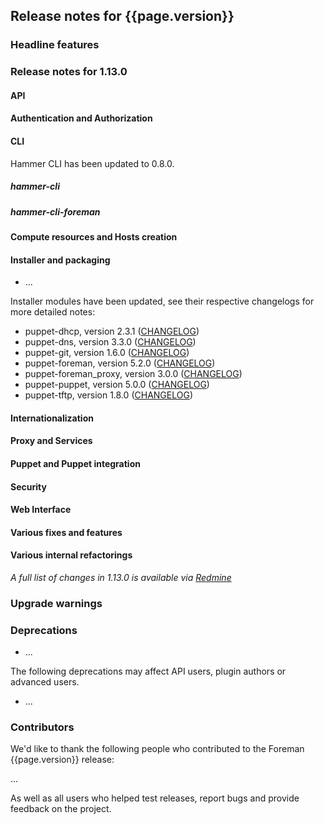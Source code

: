 ## Release notes for {{page.version}}

### Headline features

### Release notes for 1.13.0

#### API

#### Authentication and Authorization

#### CLI

Hammer CLI has been updated to 0.8.0.

##### hammer-cli

##### hammer-cli-foreman

#### Compute resources and Hosts creation

#### Installer and packaging
* ...

Installer modules have been updated, see their respective changelogs for more detailed notes:

* puppet-dhcp, version 2.3.1 ([CHANGELOG](https://github.com/theforeman/puppet-dhcp/blob/2.3.1/CHANGELOG.md#changelog))
* puppet-dns, version 3.3.0 ([CHANGELOG](https://github.com/theforeman/puppet-dns/blob/3.3.0/CHANGELOG.md#changelog))
* puppet-git, version 1.6.0 ([CHANGELOG](https://github.com/theforeman/puppet-git/blob/1.6.0/CHANGELOG.md#changelog))
* puppet-foreman, version 5.2.0 ([CHANGELOG](https://github.com/theforeman/puppet-foreman/blob/5.2.0/CHANGELOG.md#changelog))
* puppet-foreman_proxy, version 3.0.0 ([CHANGELOG](https://github.com/theforeman/puppet-foreman_proxy/blob/3.0.0/CHANGELOG.md#changelog))
* puppet-puppet, version 5.0.0 ([CHANGELOG](https://github.com/theforeman/puppet-puppet/blob/5.0.0/CHANGELOG.md#changelog))
* puppet-tftp, version 1.8.0 ([CHANGELOG](https://github.com/theforeman/puppet-tftp/blob/1.8.0/CHANGELOG.md#changelog))

#### Internationalization

#### Proxy and Services

#### Puppet and Puppet integration

#### Security

#### Web Interface

#### Various fixes and features

#### Various internal refactorings

*A full list of changes in 1.13.0 is available via [Redmine](http://projects.theforeman.org/rb/release/160)*

### Upgrade warnings

### Deprecations
* ...

The following deprecations may affect API users, plugin authors or advanced users.

* ...

### Contributors

We'd like to thank the following people who contributed to the Foreman {{page.version}} release:

...

As well as all users who helped test releases, report bugs and provide feedback on the project.

